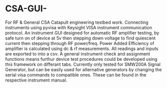 # CSA-GUI-
For RF &amp; General CSA Catapult engineering testbed work. Connecting instruments using pyvisa with Keysight VISA instrument communication protocol.
An instrument GUI designed for automatic RF amplifier testing, by safe turn on of device at 5v then stepping down voltage to find quiescent current then stepping
through RF power/freq. 
Power Added Efficiency of amplifier is calculated using dc & rf measurements. All readings and inputs are exported to into a csv. A general instrument check and 
assignment functions means furthur device test procedures could be developed using this framework on differant tabs. 
Currently only tested for SMW200A Signal Generator, but can be easily used for alternative generators by changing the serial visa commands to compatible 
ones. These can be found in the respective instrument manual.
